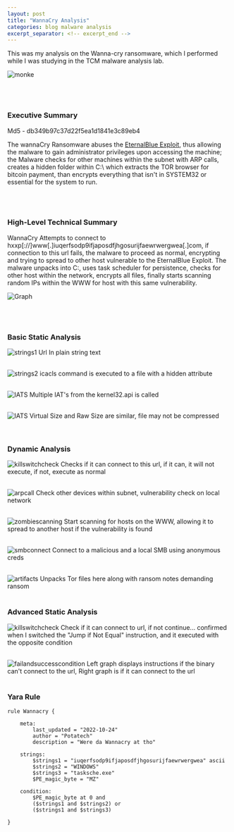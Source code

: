 ```yaml
---
layout: post
title: "WannaCry Analysis"
categories: blog malware analysis 
excerpt_separator: <!-- excerpt_end -->
---
```

<!-- excerpt_start -->
This was my analysis on the Wanna-cry ransomware, which I performed while I was studying in the TCM malware analysis lab.
<!-- excerpt_end -->

![monke](/images/Wannacry/Monke.jpeg)
<br>
<br>
<br>
<br>

### Executive Summary
Md5 - db349b97c37d22f5ea1d1841e3c89eb4

The wannaCry Ransomware abuses the [EternalBlue Exploit](https://www.avast.com/c-eternalblue), thus allowing the malware
to gain administrator privileges upon accessing the machine; the Malware checks for other machines within
the subnet with ARP calls, creates a hidden folder within C:\ which extracts the TOR browser for bitcoin payment, than encrypts everything
that isn't in SYSTEM32 or essential for the system to run.
<br>
<br>
<br>
<br>

### High-Level Technical Summary
WannaCry Attempts to connect to hxxp[://]www[.]iuqerfsodp9ifjaposdfjhgosurijfaewrwergwea[.]com, if connection to this url fails, the malware to proceed as normal, encrypting
and trying to spread to other host vulnerable to the EternalBlue Exploit. The malware unpacks into C:\, uses task scheduler for 
persistence, checks for other host within the network, encrypts all files, finally starts scanning random IPs within the WWW 
for host with this same vulnerability.

![Graph](/images/Wannacry/WannacryGraph.jpeg)
<br>
<br>
<br>
<br>

### Basic Static Analysis
![strings1](/images/Wannacry/strings1.jpeg)
Url In plain string text
<br>
<br>

![strings2](/images/Wannacry/strings2.jpeg)
icacls command is executed to a file with a hidden attribute
<br>
<br>

![IATS](/images/Wannacry/IATs.jpeg)
Multiple IAT's from the kernel32.api is called
<br>
<br>

![IATS](/images/Wannacry/Compression.jpeg)
Virtual Size and Raw Size are similar, file may not be compressed
<br>
<br>
<br>

### Dynamic Analysis
![killswitchcheck](/images/Wannacry/Calltokillswitch.jpeg)
Checks if it can connect to this url, if it can, it will not execute, if not, execute as normal
<br>
<br>

![arpcall](/images/Wannacry/arpcalls.jpeg)
Check other devices within subnet, vulnerability check on local network
<br>
<br>

![zombiescanning](/images/Wannacry/zombiescanvuln.jpeg)
Start scanning for hosts on the WWW, allowing it to spread to another host if the vulnerability is found
<br>
<br>

![smbconnect](/images/Wannacry/callstomalicioussmbs.jpeg)
Connect to a malicious and a local SMB using anonymous creds
<br>
<br>

![artifacts](/images/Wannacry/unpackedartifacts.jpeg)
Unpacks Tor files here along with ransom notes demanding ransom
<br>
<br>

### Advanced Static Analysis
![killswitchcheck](/images/Wannacry/killswitchx86.jpeg)
Check if it can connect to url, if not continue... confirmed when I switched the "Jump if Not Equal" instruction, and it executed with the opposite condition
<br>
<br>

![failandsuccesscondition](/images/Wannacry/continueifnotfound.jpeg)
Left graph displays instructions if the binary can't connect to the url, Right graph is if it can connect to the url
<br>
<br>

### Yara Rule


```yara
rule Wannacry {

	meta:
		last_updated = "2022-10-24"
		author = "Potatech"
		description = "Were da Wannacry at tho"

	strings:
		$strings1 = "iuqerfsodp9ifjaposdfjhgosurijfaewrwergwea" ascii
		$strings2 = "WINDOWS"
		$strings3 = "tasksche.exe"
		$PE_magic_byte = "MZ"

	condition:
		$PE_magic_byte at 0 and
		($strings1 and $strings2) or
		($strings1 and $strings3)
			 
}
```